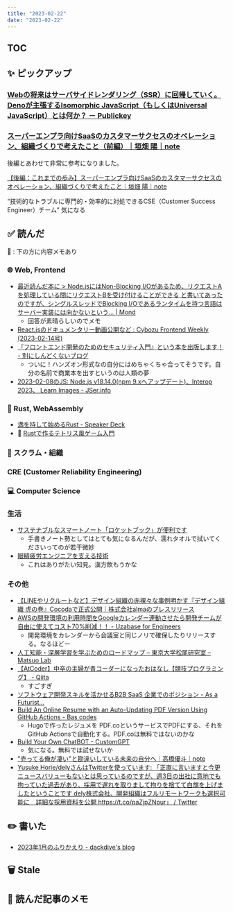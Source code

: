```yaml
---
title: "2023-02-22"
date: "2023-02-22"
---
```



## TOC

## ✨ ピックアップ

### [Webの将来はサーバサイドレンダリング（SSR）に回帰していく。Denoが主張するIsomorphic JavaScript（もしくはUniversal JavaScript）とは何か？ － Publickey](https://www.publickey1.jp/blog/23/webssrdenoisomorphic_javascriptuniversal_javascript.html)

### [スーパーエンプラ向けSaaSのカスタマーサクセスのオペレーション、組織づくりで考えたこと（前編）｜垣畑 陽｜note](https://note.com/yo_kakihata/n/n8c3907781806)

後編とあわせて非常に参考になりました。

[【後編：これまでの歩み】スーパーエンプラ向けSaaSのカスタマーサクセスのオペレーション、組織づくりで考えたこと｜垣畑 陽｜note](https://note.com/yo_kakihata/n/na44cde474c4a)

“技術的なトラブルに専門的・効率的に対処できるCSE（Customer Success Engineer）チーム” 気になる

## ✅ 読んだ

📝 : 下の方に内容メモあり

<!-- ### ☁︎ Salesforce -->

### 🌐 Web, Frontend

- [最近読んだ本に > Node.jsにはNon-Blocking I/Oがあるため、リクエストAを処理している間にリクエストBを受け付けることができる と書いてあったのですが、シングルスレッドでBlocking I/Oであるランタイムを持つ言語はサーバー実装には向かないという… | Mond](https://mond.how/ja/topics/kvpqijizyt9rtbs)
  - 回答が素晴らしいのでメモ
- [React.jsのドキュメンタリー動画公開など : Cybozu Frontend Weekly (2023-02-14号)](https://zenn.dev/cybozu_frontend/articles/frontend_weekly_20230214)
- [『フロントエンド開発のためのセキュリティ入門』という本を出版します！ - 別にしんどくないブログ](https://shisama.hatenablog.com/entry/2023/02/13/083000)
  - ついに！ハンズオン形式なの自分にはめちゃくちゃ合ってそうです。自分の名前で商業本を出すというのは人類の夢
- [2023-02-08のJS: Node.js v18.14.0(npm 9.xへアップデート)、Interop 2023、 Learn Images - JSer.info](https://jser.info/2023/02/08/node.js-v18.14.0npm-9.x-interop-2023-learn-images/)

### 🦀 Rust, WebAssembly

- [満を持して始めるRust - Speaker Deck](https://speakerdeck.com/estie/man-wochi-siteshi-merurust)
- 📕 [Rustで作るテトリス風ゲーム入門](https://zenn.dev/kumavale/books/30efec2e1d3428)

### 🤝 スクラム・組織


### CRE (Customer Reliability Engineering)


### 💻 Computer Science


### 生活

- [サステナブルなスマートノート「ロケットブック」が便利です](https://www.buzzfeed.com/jp/masashiiwata/rocketbook)
  - 手書きノート勢としてはとても気になるんだが、濡れタオルで拭いてくださいってのが若干微妙
- [眼精疲労エンジニアを支える技術](https://zenn.dev/shgishzk/articles/58a082b9261a84)
  - これはありがたい知見。漢方飲もうかな
### その他

- [【LINEやリクルートなど】デザイン組織の赤裸々な事例明かす『デザイン組織 虎の巻』Cocodaで正式公開｜株式会社almaのプレスリリース](https://prtimes.jp/main/html/rd/p/000000023.000037235.html)
- [AWSの開発環境の利用時間をGoogleカレンダー連動させたら開発チームが自由に使えてコスト70%削減！！ - Uzabase for Engineers](https://tech.uzabase.com/entry/2023/02/21/135927)
  - 開発環境をカレンダーから会議室と同じノリで確保したりリリースする。なるほどー
- [人工知能・深層学習を学ぶためのロードマップ – 東京大学松尾研究室 – Matsuo Lab](https://weblab.t.u-tokyo.ac.jp/%E4%BA%BA%E5%B7%A5%E7%9F%A5%E8%83%BD%E3%83%BB%E6%B7%B1%E5%B1%A4%E5%AD%A6%E7%BF%92%E3%82%92%E5%AD%A6%E3%81%B6%E3%81%9F%E3%82%81%E3%81%AE%E3%83%AD%E3%83%BC%E3%83%89%E3%83%9E%E3%83%83%E3%83%97/)
- [【AtCoder】中卒の主婦が青コーダーになったおはなし【競技プログラミング】 - Qiita](https://qiita.com/mayocorn/items/4edff486428240864808)
  - すごすぎ
- [ソフトウェア開発スキルを活かせるB2B SaaS 企業でのポジション - As a Futurist...](https://blog.riywo.com/2023/02/positions-in-b2b-saas-that-software-development-skill-helps/)
- [Build An Online Resume with an Auto-Updating PDF Version Using GitHub Actions - Bas codes](https://bas.codes/posts/github-actions-resume)
  - Hugoで作ったレジュメを PDF.coというサービスでPDFにする、それをGitHub Actionsで自動化する。PDF.coは無料ではないのかな
- [Build Your Own ChatBOT - CustomGPT](https://customgpt.ai/)
  - 気になる。無料では試せないか
- ["売ってる俺が凄い"と勘違いしている未来の自分へ｜高橋優斗｜note](https://note.com/yy1933/n/n6980bc489cb9)
- [Yusuke Horie/delyさんはTwitterを使っています: 「正直に言いますと今更ニュースバリューもないとは思っているのですが、週3日の出社に意地でも拘っていた過去があり、採用で遅れを取りまして拘りを捨てて白旗を上げましたということです dely株式会社、開発組織はフルリモートワークも選択可能に　詳細な採用資料を公開 https://t.co/paZjpZNpur」 / Twitter](https://twitter.com/yusuke_horie/status/1622878352947417088?s=20)

## ✏️ 書いた

- [2023年1月のふりかえり - dackdive's blog](https://dackdive.hateblo.jp/entry/2023/02/13/090000)

## 🗑 Stale

## 📝 読んだ記事のメモ
